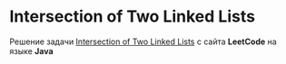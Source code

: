 # Intersection of Two Linked Lists
Решение задачи [Intersection of Two Linked Lists](https://leetcode.com/problems/intersection-of-two-linked-lists/) с сайта **LeetCode** на языке **Java**